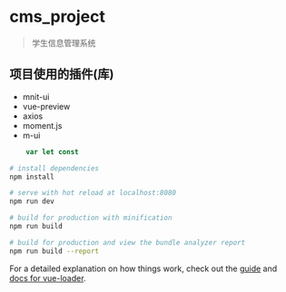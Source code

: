 # cms_project

> 学生信息管理系统

## 项目使用的插件(库)
* mnit-ui
* vue-preview
* axios
* moment.js
* m-ui
``` javascript
    var let const
```

``` bash
# install dependencies
npm install

# serve with hot reload at localhost:8080
npm run dev

# build for production with minification
npm run build

# build for production and view the bundle analyzer report
npm run build --report
```

For a detailed explanation on how things work, check out the [guide](http://vuejs-templates.github.io/webpack/) and [docs for vue-loader](http://vuejs.github.io/vue-loader).
